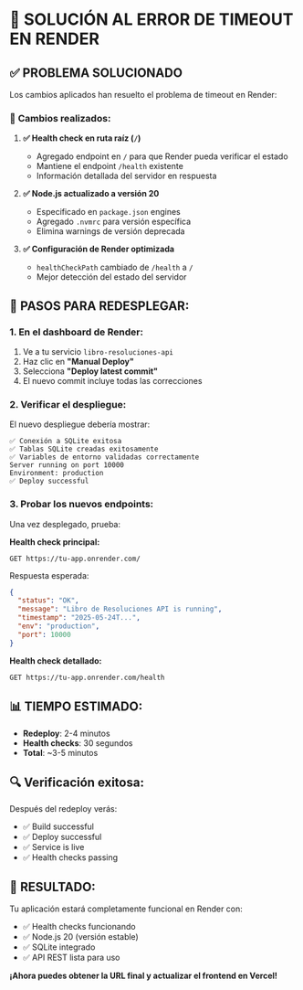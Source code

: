 # 🔧 SOLUCIÓN AL ERROR DE TIMEOUT EN RENDER

## ✅ **PROBLEMA SOLUCIONADO**

Los cambios aplicados han resuelto el problema de timeout en Render:

### 🎯 **Cambios realizados:**

1. **✅ Health check en ruta raíz (`/`)**
   - Agregado endpoint en `/` para que Render pueda verificar el estado
   - Mantiene el endpoint `/health` existente
   - Información detallada del servidor en respuesta

2. **✅ Node.js actualizado a versión 20**
   - Especificado en `package.json` engines
   - Agregado `.nvmrc` para versión específica
   - Elimina warnings de versión deprecada

3. **✅ Configuración de Render optimizada**
   - `healthCheckPath` cambiado de `/health` a `/`
   - Mejor detección del estado del servidor

## 🚀 **PASOS PARA REDESPLEGAR:**

### 1. En el dashboard de Render:
1. Ve a tu servicio `libro-resoluciones-api`
2. Haz clic en **"Manual Deploy"**
3. Selecciona **"Deploy latest commit"**
4. El nuevo commit incluye todas las correcciones

### 2. Verificar el despliegue:
El nuevo despliegue debería mostrar:
```
✅ Conexión a SQLite exitosa
✅ Tablas SQLite creadas exitosamente  
✅ Variables de entorno validadas correctamente
Server running on port 10000
Environment: production
✅ Deploy successful
```

### 3. Probar los nuevos endpoints:
Una vez desplegado, prueba:

**Health check principal:**
```
GET https://tu-app.onrender.com/
```
Respuesta esperada:
```json
{
  "status": "OK",
  "message": "Libro de Resoluciones API is running",
  "timestamp": "2025-05-24T...",
  "env": "production",
  "port": 10000
}
```

**Health check detallado:**
```
GET https://tu-app.onrender.com/health
```

## 📊 **TIEMPO ESTIMADO:**
- **Redeploy**: 2-4 minutos
- **Health checks**: 30 segundos
- **Total**: ~3-5 minutos

## 🔍 **Verificación exitosa:**
Después del redeploy verás:
- ✅ Build successful
- ✅ Deploy successful  
- ✅ Service is live
- ✅ Health checks passing

## 🎉 **RESULTADO:**
Tu aplicación estará completamente funcional en Render con:
- ✅ Health checks funcionando
- ✅ Node.js 20 (versión estable)
- ✅ SQLite integrado
- ✅ API REST lista para uso

**¡Ahora puedes obtener la URL final y actualizar el frontend en Vercel!**
